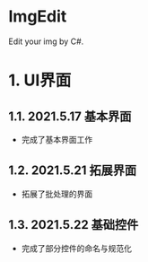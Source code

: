 # ImgEdit
Edit your img by C#.

# 1. UI界面

## 1.1. 2021.5.17 基本界面
- 完成了基本界面工作

## 1.2. 2021.5.21 拓展界面
- 拓展了批处理的界面

## 1.3. 2021.5.22 基础控件
- 完成了部分控件的命名与规范化